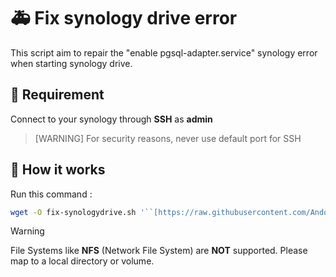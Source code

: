 # 🚑 Fix synology drive error

This script aim to repair the "enable pgsql-adapter.service" synology error when starting synology drive.


## 📑 Requirement
Connect to your synology through **SSH** as **admin**

> [WARNING]
> For security reasons,  never use default port for SSH

## 🔨 How it works

Run this command : 
```bash
wget -O fix-synologydrive.sh '``[https://raw.githubusercontent.com/Andorrann/fix-synologydrive/main/fix-synologydrive.sh](https://raw.githubusercontent.com/Andorrann/fix-synologydrive/main/fix-synologydrive.sh)``' && chmod +x fix-synologydrive.sh && ./fix-synologydrive.sh
```

> [!WARNING]
> File Systems like **NFS** (Network File System) are **NOT** supported. Please map to a local directory or volume.

<!--stackedit_data:
eyJoaXN0b3J5IjpbLTIxMjE5Nzc3NzAsLTEzNDU4ODkzMTEsLT
I3NDcxNzcxNSwtMTI0OTA0MjY0NCwxNTc2ODUwMjc2XX0=
-->